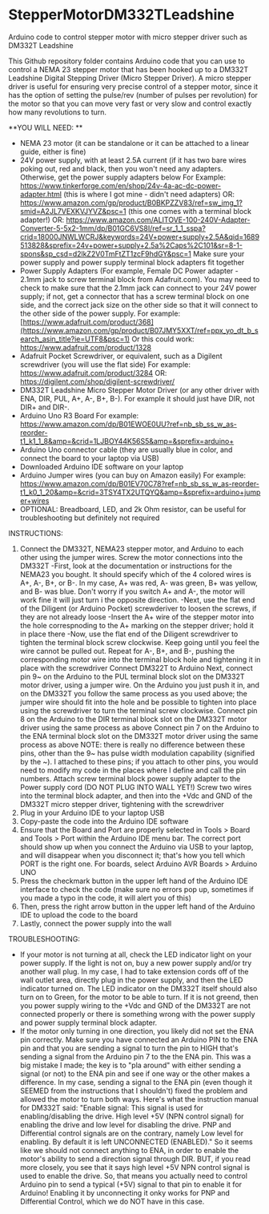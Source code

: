 # StepperMotorDM332TLeadshine
Arduino code to control stepper motor with micro stepper driver such as DM332T Leadshine 

This Github repository folder contains Arduino code that you can use to control a NEMA 23 stepper motor that has been hooked up to a DM332T Leadshine Digital Stepping Driver (Micro Stepper Driver). A micro stepper driver is useful for ensuring very precise control of a stepper motor, since it has the option of setting the pulse/rev (number of pulses per revolution) for the motor so that you can move very fast or very slow and control exactly how many revolutions to turn. 

**YOU WILL NEED: **
- NEMA 23 motor (it can be standalone or it can be attached to a linear guide, either is fine)
- 24V power supply, with at least 2.5A current (if it has two bare wires poking out, red and black, then you won't need any adapters. Otherwise, get the power supply adapters below
  For Example: https://www.tinkerforge.com/en/shop/24v-4a-ac-dc-power-adapter.html (this is where I got mine - didn't need adapters)
  OR: https://www.amazon.com/gp/product/B0BKPZZV83/ref=sw_img_1?smid=A2JL7VEXKVJYVZ&psc=1 (this one comes with a terminal block adapter!) 
  OR: https://www.amazon.com/ALITOVE-100-240V-Adapter-Converter-5-5x2-1mm/dp/B01GC6VS8I/ref=sr_1_1_sspa?crid=18000JNWLWCRJ&keywords=24V+power+supply+2.5A&qid=1689513828&sprefix=24v+power+supply+2.5a%2Caps%2C101&sr=8-1-spons&sp_csd=d2lkZ2V0TmFtZT1zcF9hdGY&psc=1
  Make sure your power supply and power supply terminal block adapters fit together
- Power Supply Adapters (For example, Female DC Power adapter - 2.1mm jack to screw terminal block from Adafruit.com). You may need to check to make sure that the 2.1mm jack can connect to your 24V power supply; if not, get a connector that has a screw terminal block on one side, and the correct jack size on the other side so that it will connect to the other side of the power supply.
  For example: [https://www.adafruit.com/product/368](https://www.amazon.com/gp/product/B07JMY5XXT/ref=ppx_yo_dt_b_search_asin_title?ie=UTF8&psc=1)
  Or this could work: https://www.adafruit.com/product/1328 
- Adafruit Pocket Screwdriver, or equivalent, such as a Digilent screwdriver (you will use the flat side) 
  For example: https://www.adafruit.com/product/3284
  OR: https://digilent.com/shop/digilent-screwdriver/ 
- DM332T Leadshine Micro Stepper Motor Driver (or any other driver with ENA, DIR, PUL, A+, A-, B+, B-). For example it should just have DIR, not DIR+ and DIR-.
- Arduino Uno R3 Board
  For example: https://www.amazon.com/dp/B01EWOE0UU?ref=nb_sb_ss_w_as-reorder-t1_k1_1_8&amp=&crid=1LJBOY44K56S5&amp=&sprefix=arduino+ 
- Arduino Uno connector cable (they are usually blue in color, and connect the board to your laptop via USB)
- Downloaded Arduino IDE software on your laptop
- Arduino Jumper wires (you can buy on Amazon easily)
  For example: https://www.amazon.com/dp/B01EV70C78?ref=nb_sb_ss_w_as-reorder-t1_k0_1_20&amp=&crid=3TSY4TX2UTQYQ&amp=&sprefix=arduino+jumper+wires
- OPTIONAL: Breadboard, LED, and 2k Ohm resistor, can be useful for troubleshooting but definitely not required 

INSTRUCTIONS: 
1) Connect the DM332T, NEMA23 stepper motor, and Arduino to each other using the jumper wires.
   Screw the motor connections into the DM332T
     -First, look at the documentation or instructions for the NEMA23 you bought. It should specify which of the 4 colored wires is A+, A-, B+, or B-.
       In my case, A+ was red, A- was green, B+ was yellow, and B- was blue. Don't worry if you switch A+ and A-, the motor will work fine it will just turn i        the opposite direction. 
     -Next, use the flat end of the Diligent (or Arduino Pocket) screwderiver to loosen the screws, if they are not already loose
     -Insert the A+ wire of the stepper motor into the hole correspnoding to the A+ marking on the stepper driver; hold it in place there 
     -Now, use the flat end of the Diligent screwdriver to tighten the terminal block screw clockwise. Keep going until you feel the wire cannot be pulled out.
     Repeat for A-, B+, and B-, pushing the corresponding motor wire into the terminal block hole and tightening it in place with the screwdriver 
   Connect DM322T to Arduino
     Next, connect pin 9~ on the Arduino to the PUL terminal block slot on the DM332T motor driver, using a jumper wire. On the Arduino you just push it in,        and on the DM332T you follow the same process as you used above; the jumper wire should fit into the hole and be possible to tighten into place using the      screwdriver to turn the terminal screw clockwise.
     Connect pin 8 on the Arduino to the DIR terminal block slot on the DM332T motor driver using the same process as above
     Connect pin 7 on the Arduino to the ENA terminal block slot on the DM332T motor driver using the same process as above
     NOTE: there is really no difference between these pins, other than the 9~ has pulse width modulation capability (signified by the ~). I attached to these      pins; if you attach to other pins, you would need to modify my code in the places where I define and call the pin numbers. 
   Attach screw terminal block power supply adapter to the Power supply cord (DO NOT PLUG INTO WALL YET!)
   Screw two wires into the terminal block adapter, and then into the +Vdc and GND of the DM332T micro stepper driver, tightening with the screwdriver
3) Plug in your Arduino IDE to your laptop USB 
4) Copy-paste the code into the Arduino IDE software 
5) Ensure that the Board and Port are properly selected in Tools > Board and Tools > Port within the Arduino IDE menu bar. The correct port should show up when you connect the Arduino via USB to your laptop, and will disappear when you disconnect it; that's how you tell which PORT is the right one. For boards, select Arduino AVR Boards > Arduino UNO 
6) Press the checkmark button in the upper left hand of the Arduino IDE interface to check the code (make sure no errors pop up, sometimes if you made a typo in the code, it will alert you of this) 
7) Then, press the right arrow button in the upper left hand of the Arduino IDE to upload the code to the board
9) Lastly, connect the power supply into the wall 


TROUBLESHOOTING: 
- If your motor is not turning at all, check the LED indicator light on your power supply. If the light is not on, buy a new power supply and/or try another wall plug. In my case, I had to take extension cords off of the wall outlet area, directly plug in the power supply, and then the LED indicator turned on. The LED indicator on the DM332T itself should also turn on to Green, for the motor to be able to turn. If it is not greend, then you power supply wiring to the +Vdc and GND of the DM332T are not connected properly or there is something wrong with the power supply and power supply terminal block adapter. 
- If the motor only turning in one direction, you likely did not set the ENA pin correctly. Make sure you have connected an Arduino PIN to the ENA pin and that you are sending a signal to turn the pin to HIGH that's sending a signal from the Arduino pin 7 to the the ENA pin. This was a big mistake I made; the key is to "pla around" with either sending a signal (or not) to the ENA pin and see if one way or the other makes a difference. In my case, sending a signal to the ENA pin (even though it SEEMED from the instructions that I shouldn't) fixed the problem and allowed the motor to turn both ways.
Here's what the instruction manual for DM332T said: 
"Enable signal: This signal is used for enabling/disabling the drive. High level +5V (NPN control signal) for enabling the drive and low level for disabling the drive. PNP and Differential control signals are on the contrary, namely Low level for enabling. By default it is left UNCONNECTED (ENABLED)."
So it seems like we should not connect anything to ENA, in order to enable the motor's ability to send a direction signal through DIR. BUT, if you read more closely, you see that it says high level +5V NPN control signal is used to enable the drive. So, that means you actually need to control Arduino pin to send a typical (+5V) signal to that pin to enable it for Arduino! Enabling it by unconnecting it onky works for PNP and Differential Control, which we do NOT have in this case. 
